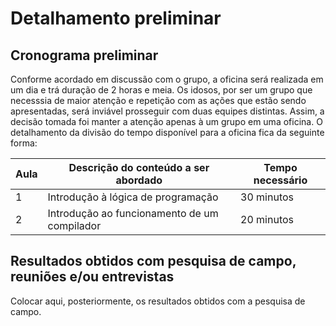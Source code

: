 # Detalhamento preliminar

## Cronograma preliminar

Conforme acordado em discussão com o grupo, a oficina será realizada em um dia e trá duração de 2 horas e meia. Os idosos, por ser um grupo que necesssia de maior atenção e repetição com as ações que estão sendo apresentadas, será inviável prosseguir com duas equipes distintas. Assim, a decisão tomada foi manter a atenção apenas à um grupo em uma oficina. O detalhamento da divisão do tempo disponível para a oficina fica da seguinte forma:

|Aula   | Descrição do conteúdo a ser abordado  | Tempo necessário |
|------|-----------------------------------------|----|
|1| Introdução à lógica de programação | 30 minutos | 
|2| Introdução ao funcionamento de um compilador   | 20 minutos |

## Resultados obtidos com pesquisa de campo, reuniões e/ou entrevistas

Colocar aqui, posteriormente, os resultados obtidos com a pesquisa de campo.







